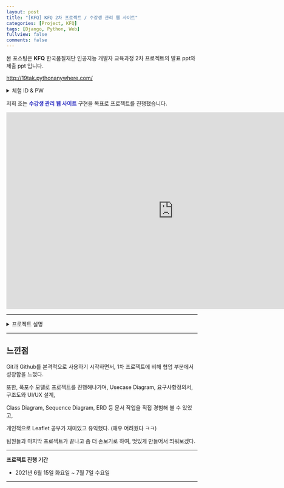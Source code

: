 ```yaml
---
layout: post
title: "[KFQ] KFQ 2차 프로젝트 / 수강생 관리 웹 사이트"
categories: [Project, KFQ]
tags: [Django, Python, Web]
fullview: false
comments: false
---
```


본 포스팅은 **KFQ** 한국품질재단 인공지능 개발자 교육과정 2차 프로젝트의 발표 ppt와 제출 ppt 입니다.

<http://19tak.pythonanywhere.com/>

<details>
<summary>체험 ID & PW</summary>
<div markdown="1">

**ID: ai8@kfq.com**

**PW: 1111**

</div>
</details>

저희 조는 **<span style="color:#2B2DC2">수강생 관리 웹 사이트</span>** 구현을 목표로 프로젝트를 진행했습니다.

<iframe src="https://onedrive.live.com/embed?cid=ADFD1CC231D5D8DA&amp;resid=ADFD1CC231D5D8DA%218213&amp;authkey=AGhbJgKySYfEklE&amp;em=2&amp;wdAr=1.7777777777777777" width="880px" height="518px" frameborder="0">포함된 <a target="_blank" href="https://office.com">Microsoft Office</a> 프레젠테이션, 제공: <a target="_blank" href="https://office.com/webapps">Office</a></iframe>

---

<details>
<summary>프로젝트 설명</summary>
<div markdown="1">

## 1. 프로젝트 개요

교육과정을 들으며, **I'm Here**라는 어플로 출석체크를 진행했다. 

비컨 방식으로 특허가 나와있다.. 뭐 그런 얘기를 들은 것 같은데 불편한 점이 좀 있었다. 

그것은 수강생 입장에서뿐만 아니라 관리자분들이나 강사님들도 불편사항을 느꼈다고 했다.

우리 조는 프로젝트 기간을 감안하여, 우선적으로 관리자 입장에서 **수강생 관리 웹 사이트**를 제공하고자 했다.

## 2. 프로젝트 요약

핵심적인 기능으로 기본적인 수강생 정보 **CRUD**, 출석과 성적등의 수강생 통계자료 시각화,

공지사항을 포함한 각종 게시판, 좌석배치도, 그리고 출결 현황 조회 기능이 있다.

**폭포수 모델**의 개발 방법론을 따르며, 인터뷰를 통한 **요구사항 정의서**를 포함한 문서 작업부터

전체적인 개발 프로세스를 접할 수 있었다.

</div>
</details>

---

## 느낀점

Git과 Github를 본격적으로 사용하기 시작하면서, 1차 프로젝트에 비해 협업 부분에서 성장함을 느꼈다.

또한, 폭포수 모델로 프로젝트를 진행해나가며, Usecase Diagram, 요구사항정의서, 구조도와 UI/UX 설계,

Class Diagram, Sequence Diagram, ERD 등 문서 작업을 직접 경험해 볼 수 있었고,

개인적으로 Leaflet 공부가 재미있고 유익했다. (매우 어려웠다 ㅋㅋ)

팀원들과 마지막 프로젝트가 끝나고 좀 더 손보기로 하여, 멋있게 만들어서 띄워보겠다.

---

**프로젝트 진행 기간**
- 2021년 6월 15일 화요일 ~ 7월 7일 수요일

---